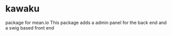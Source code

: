 # kawaku
package for mean.io
This package adds a admin panel for the back end and a swig based front end
